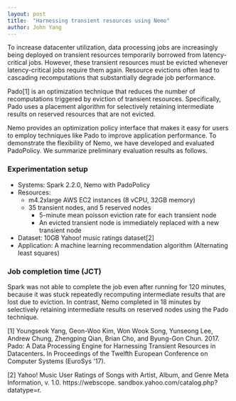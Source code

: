 ```yaml
---
layout: post
title:  "Harnessing transient resources using Nemo"
author: John Yang
---
```


To increase datacenter utilization, data processing jobs are increasingly being deployed on transient resources temporarily borrowed from latency-critical jobs. However, these transient resources must be evicted whenever latency-critical jobs require them again. Resource evictions often lead to cascading recomputations that substantially degrade job performance.

Pado[1] is an optimization technique that reduces the number of recomputations triggered by eviction of transient resources. Specifically, Pado uses a placement algorithm for selectively retaining intermediate results on reserved resources that are not evicted.

Nemo provides an optimization policy interface that makes it easy for users to employ techniques like Pado to improve application performance. To demonstrate the flexibility of Nemo, we have developed and evaluated PadoPolicy. We summarize preliminary evaluation results as follows.


### Experimentation setup


- Systems: Spark 2.2.0, Nemo with PadoPolicy
- Resources:
  - m4.2xlarge AWS EC2 instances (8 vCPU, 32GB memory)
  - 35 transient nodes, and 5 reserved nodes
    - 5-minute mean poisson eviction rate for each transient node
    - An evicted transient node is immediately replaced with a new transient node
- Dataset: 10GB Yahoo! music ratings dataset[2]
- Application: A machine learning recommendation algorithm (Alternating least squares)


### Job completion time (JCT)

Spark was not able to complete the job even after running for 120 minutes, because it was stuck repeatedly recomputing intermediate results that are lost due to eviction. In contrast, Nemo completed in 18 minutes by selectively retaining intermediate results on reserved nodes using the Pado technique.

[1] Youngseok Yang, Geon-Woo Kim, Won Wook Song, Yunseong Lee, Andrew Chung, Zhengping Qian, Brian Cho, and Byung-Gon Chun. 2017. Pado: A Data Processing Engine for Harnessing Transient Resources in Datacenters. In Proceedings of the Twelfth European Conference on Computer Systems (EuroSys '17).

[2] Yahoo! Music User Ratings of Songs with Artist, Album, and Genre Meta Information, v. 1.0. https://webscope. sandbox.yahoo.com/catalog.php?datatype=r.

